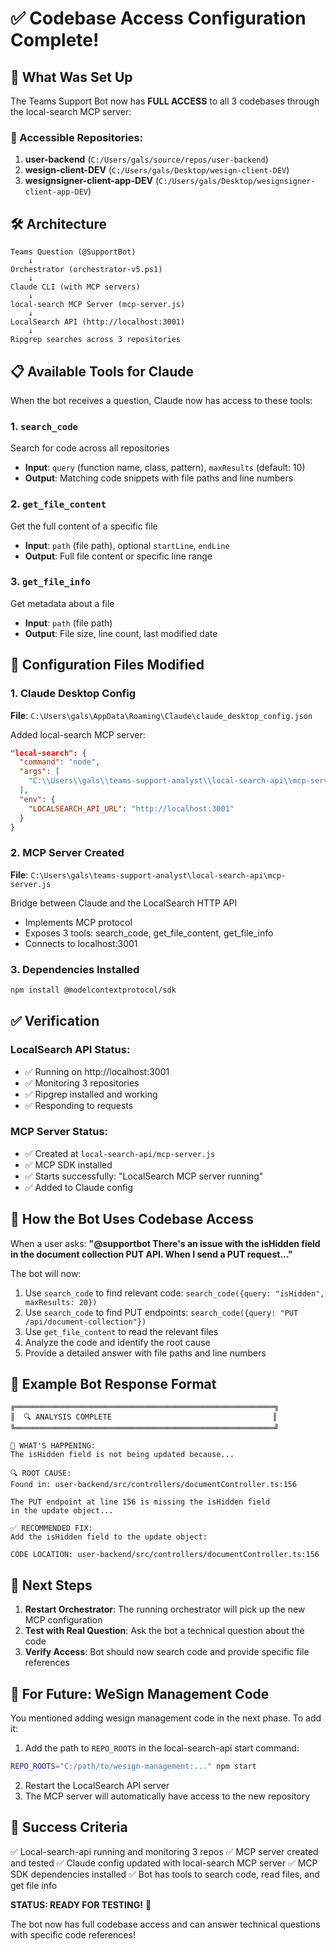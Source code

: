 # ✅ Codebase Access Configuration Complete!

## 🎯 What Was Set Up

The Teams Support Bot now has **FULL ACCESS** to all 3 codebases through the local-search MCP server:

### 📂 Accessible Repositories:
1. **user-backend** (`C:/Users/gals/source/repos/user-backend`)
2. **wesign-client-DEV** (`C:/Users/gals/Desktop/wesign-client-DEV`)
3. **wesignsigner-client-app-DEV** (`C:/Users/gals/Desktop/wesignsigner-client-app-DEV`)

## 🛠️ Architecture

```
Teams Question (@SupportBot)
    ↓
Orchestrator (orchestrator-v5.ps1)
    ↓
Claude CLI (with MCP servers)
    ↓
local-search MCP Server (mcp-server.js)
    ↓
LocalSearch API (http://localhost:3001)
    ↓
Ripgrep searches across 3 repositories
```

## 📋 Available Tools for Claude

When the bot receives a question, Claude now has access to these tools:

### 1. `search_code`
Search for code across all repositories
- **Input**: `query` (function name, class, pattern), `maxResults` (default: 10)
- **Output**: Matching code snippets with file paths and line numbers

### 2. `get_file_content`
Get the full content of a specific file
- **Input**: `path` (file path), optional `startLine`, `endLine`
- **Output**: Full file content or specific line range

### 3. `get_file_info`
Get metadata about a file
- **Input**: `path` (file path)
- **Output**: File size, line count, last modified date

## 🔧 Configuration Files Modified

### 1. Claude Desktop Config
**File**: `C:\Users\gals\AppData\Roaming\Claude\claude_desktop_config.json`

Added local-search MCP server:
```json
"local-search": {
  "command": "node",
  "args": [
    "C:\\Users\\gals\\teams-support-analyst\\local-search-api\\mcp-server.js"
  ],
  "env": {
    "LOCALSEARCH_API_URL": "http://localhost:3001"
  }
}
```

### 2. MCP Server Created
**File**: `C:\Users\gals\teams-support-analyst\local-search-api\mcp-server.js`

Bridge between Claude and the LocalSearch HTTP API
- Implements MCP protocol
- Exposes 3 tools: search_code, get_file_content, get_file_info
- Connects to localhost:3001

### 3. Dependencies Installed
```bash
npm install @modelcontextprotocol/sdk
```

## ✅ Verification

### LocalSearch API Status:
- ✅ Running on http://localhost:3001
- ✅ Monitoring 3 repositories
- ✅ Ripgrep installed and working
- ✅ Responding to requests

### MCP Server Status:
- ✅ Created at `local-search-api/mcp-server.js`
- ✅ MCP SDK installed
- ✅ Starts successfully: "LocalSearch MCP server running"
- ✅ Added to Claude config

## 🚀 How the Bot Uses Codebase Access

When a user asks: **"@supportbot There's an issue with the isHidden field in the document collection PUT API. When I send a PUT request..."**

The bot will now:
1. Use `search_code` to find relevant code: `search_code({query: "isHidden", maxResults: 20})`
2. Use `search_code` to find PUT endpoints: `search_code({query: "PUT /api/document-collection"})`
3. Use `get_file_content` to read the relevant files
4. Analyze the code and identify the root cause
5. Provide a detailed answer with file paths and line numbers

## 📝 Example Bot Response Format

```
╔══════════════════════════════════════════════════════════╗
║  🔍 ANALYSIS COMPLETE                                    ║
╚══════════════════════════════════════════════════════════╝

📌 WHAT'S HAPPENING:
The isHidden field is not being updated because...

🔍 ROOT CAUSE:
Found in: user-backend/src/controllers/documentController.ts:156

The PUT endpoint at line 156 is missing the isHidden field
in the update object...

✅ RECOMMENDED FIX:
Add the isHidden field to the update object:

CODE LOCATION: user-backend/src/controllers/documentController.ts:156
```

## 🔄 Next Steps

1. **Restart Orchestrator**: The running orchestrator will pick up the new MCP configuration
2. **Test with Real Question**: Ask the bot a technical question about the code
3. **Verify Access**: Bot should now search code and provide specific file references

## 📌 For Future: WeSign Management Code

You mentioned adding wesign management code in the next phase. To add it:

1. Add the path to `REPO_ROOTS` in the local-search-api start command:
```bash
REPO_ROOTS="C:/path/to/wesign-management:..." npm start
```

2. Restart the LocalSearch API server
3. The MCP server will automatically have access to the new repository

## 🎯 Success Criteria

✅ Local-search-api running and monitoring 3 repos
✅ MCP server created and tested
✅ Claude config updated with local-search MCP server
✅ MCP SDK dependencies installed
✅ Bot has tools to search code, read files, and get file info

**STATUS: READY FOR TESTING!** 🚀

The bot now has full codebase access and can answer technical questions with specific code references!
